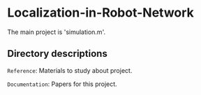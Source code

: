# Localization-in-Robot-Network
The main project is 'simulation.m'.

## Directory descriptions

`Reference`: Materials to study about project.

`Documentation`: Papers for this project. 